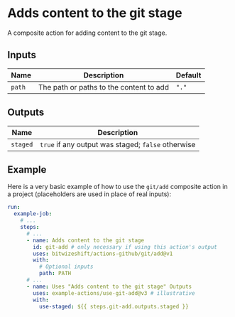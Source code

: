 # Adds content to the git stage

<!-- These docs are generated by a tool -->

A composite action for adding content to the git stage.

## Inputs

| Name | Description | Default |
|------|-------------|---------|
| `path` | The path or paths to the content to add | `"."` |

## Outputs

| Name | Description |
|------|-------------|
| `staged` | `true` if any output was staged; `false` otherwise |

## Example

Here is a very basic example of how to use the `git/add` composite action
in a project (placeholders are used in place of real inputs):

```yaml
run:
  example-job:
    # ... 
    steps:
      # ... 
      - name: Adds content to the git stage
        id: git-add # only necessary if using this action's output
        uses: bitwizeshift/actions-github/git/add@v1
        with:
          # Optional inputs
          path: PATH
      # ... 
      - name: Uses "Adds content to the git stage" Outputs
        uses: example-actions/use-git-add@v3 # illustrative
        with:
          use-staged: ${{ steps.git-add.outputs.staged }}
```
